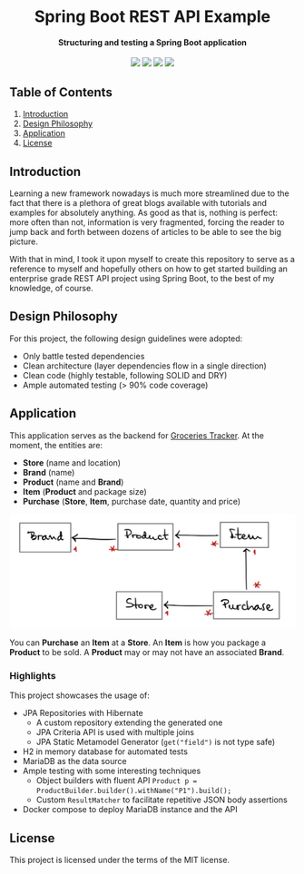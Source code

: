 <h1 align="center">
  Spring Boot REST API Example
</h1>

<h4 align="center">Structuring and testing a Spring Boot application</h4>

<p align="center">
    <a alt="Java">
        <img src="https://img.shields.io/badge/Java-v11-F46036" />
    </a>
    <a alt="Spring Boot">
        <img src="https://img.shields.io/badge/Spring%20Boot-v2.4.1-6DB33F.svg" />
    </a>
    <a alt="Coverage">
        <img src="https://img.shields.io/badge/coverage->90%25-31D843" />
    </a>
    <a alt="License">
        <img src="https://img.shields.io/badge/license-MIT-63B0CD.svg" />
    </a>
</p>

## Table of Contents ##
1. [Introduction](#Introduction)
2. [Design Philosophy](#Design-Philosophy)
3. [Application](#Application)
4. [License](#License)

## Introduction ##
Learning a new framework nowadays is much more streamlined due to the fact that there is
a plethora of great blogs available with tutorials and examples for absolutely anything.
As good as that is, nothing is perfect: more often than not, information is very fragmented,
forcing the reader to jump back and forth between dozens of articles to be able to see the
big picture.

With that in mind, I took it upon myself to create this repository to serve as a reference to
myself and hopefully others on how to get started building an enterprise grade REST API
project using Spring Boot, to the best of my knowledge, of course.

## Design Philosophy ##
For this project, the following design guidelines were adopted:
* Only battle tested dependencies
* Clean architecture (layer dependencies flow in a single direction)
* Clean code (highly testable, following SOLID and DRY)
* Ample automated testing (> 90% code coverage)

## Application ##
This application serves as the backend for [Groceries Tracker](https://github.com/rodrigocso/groceries-tracker).
At the moment, the entities are:
* **Store** (name and location)
* **Brand** (name)
* **Product** (name and **Brand**)
* **Item** (**Product** and package size)
* **Purchase** (**Store**, **Item**, purchase date, quantity and price)

<img src="https://github.com/rodrigocso/springboot-groceries-api/blob/master/docs/images/relationships.jpg" alt="entity relationship"></a>

You can **Purchase** an **Item** at a **Store**. An **Item** is how you package a
**Product** to be sold. A **Product** may or may not have an associated **Brand**.

### Highlights ###
This project showcases the usage of:
* JPA Repositories with Hibernate
    * A custom repository extending the generated one
    * JPA Criteria API is used with multiple joins
    * JPA Static Metamodel Generator (`get("field")` is not type safe)
* H2 in memory database for automated tests
* MariaDB as the data source
* Ample testing with some interesting techniques
    * Object builders with fluent API `Product p = ProductBuilder.builder().withName("P1").build();`
    * Custom `ResultMatcher` to facilitate repetitive JSON body assertions
* Docker compose to deploy MariaDB instance and the API

## License ##
This project is licensed under the terms of the MIT license.
